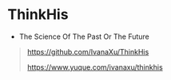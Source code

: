 # ThinkHis

* The Science Of The Past Or The Future

>
> https://github.com/IvanaXu/ThinkHis
>
> https://www.yuque.com/ivanaxu/thinkhis
> 
